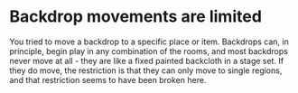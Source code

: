 # Backdrop movements are limited

You tried to move a backdrop to a specific place or item. Backdrops can, in principle, begin play in any combination of the rooms, and most backdrops never move at all - they are like a fixed painted backcloth in a stage set. If they do move, the restriction is that they can only move to single regions, and that restriction seems to have been broken here.
